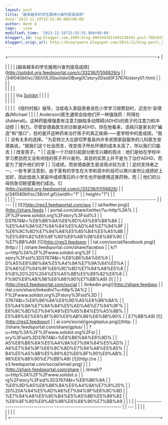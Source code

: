 ```yaml
--- 
layout: post 
title: "越来越多的学生服用兴奋剂提高成绩" 
date:'2013-12-19T15:55:00.005+08:00' 
author: Wenh Q
tags: - view
modified\_time: '2013-12-19T15:55:55.960+08:00' 
blogger\_id: tag:blogger.com,1999:blog-4961947611491238191.post-7863435622295854486
blogger\_orig\_url: http://binaryware.blogspot.com/2013/12/blog-post\_9235.html
---
```

+--------------------------------------------------------------------------+
| <div>                                                                    |
|                                                                          |
| [越来越多的学生服用兴奋剂提高成绩](http://solidot.org.feedsportal.com/c/33236/f/556826/s |
| /34f040bf/sc/38/l/0L0Ssolidot0Borg0Cstory0Dsid0F37674/story01.htm)       |
|                                                                          |
| </div>                                                                   |
|                                                                          |
| <div style="margin-top: 5px;">                                           |
|                                                                          |
| Via [Solidot](http://www.solidot.org/)                                   |
|                                                                          |
| </div>                                                                   |
|                                                                          |
| <div style="font-size: 14px; margin-top: 5px;">                          |
|                                                                          |
| 《纽约时报》报导，当低收入家庭患者说在小学学习很费劲时，迈克尔·安德森(Michael |
|                                                                          |
| Anderson)医生通常会给他们开一种强效药：阿得拉(Adderall)。这种药能增强患有注意力缺陷多动障碍(ADHD)的孩子的注意力和冲动控 |
| 制力。尽管安德森医生的诊断是ADHD，但在他看来，该病只是家长的"编造"和"借口"，目的是开这种药来治疗孩子的真正疾病——差学校中的差成绩。"我 |
| 没有太多的选择。"为亚特兰大北部切罗基县内许多贫困家庭服务的儿科医生安德森说，"就我们这个社会而言，改变孩子所处环境的成本太高了，所以我们只能去 |
| 改变孩子。"                                                              |
| 这是一个已经引起部分医生兴趣的观点：他们是给在学校中学习费劲而又没有闲钱的孩子开兴奋剂，其目的实质上并不是为了治疗ADHD，而是为了提升他们的学 |
| 习成绩。而安德森医生是该观点较为坚                                       |
| 定的支持者之一。一些专家注意到，由于富有的学生在大学和高中阶段可以用兴奋剂让成绩好上加好，因此低收入家庭中成绩落后的小学生也开始使用这类药物，而 |
| 他们的父母则急切盼望着他们成功。![](http://solidot.org.feedsportal.com/c/33236/f/556826/ |
| s/34f040bf/sc/38/mf.gif){width="1"                                       |
| height="1"}
                                                             |
| <div>                                                                    |
|                                                                          |
|   ------------------------------------ --------------------------------- |
| ---                                                                      |
|   [![](http://res3.feedsportal.com/soc                                   |
|   ial/twitter.png)](http://share.feeds                                   |
|   portal.com/share/twitter/?u=http%3A%                                   |
|   2F%2Fwww.solidot.org%2Fstory%3Fsid%3                                   |
|   D37674&t=%E8%B6%8A%E6%9D%A5%E8%B6%8A                                   |
|   %E5%A4%9A%E7%9A%84%E5%AD%A6%E7%94%9F                                   |
|   %E6%9C%8D%E7%94%A8%E5%85%B4%E5%A5%8B                                   |
|   %E5%89%82%E6%8F%90%E9%AB%98%E6%88%90                                   |
|   %E7%BB%A9) [![](http://res3.feedspor                                   |
|   tal.com/social/facebook.png)](http:/                                   |
|   /share.feedsportal.com/share/faceboo                                   |
|   k/?u=http%3A%2F%2Fwww.solidot.org%2F                                   |
|   story%3Fsid%3D37674&t=%E8%B6%8A%E6%9                                   |
|   D%A5%E8%B6%8A%E5%A4%9A%E7%9A%84%E5%A                                   |
|   D%A6%E7%94%9F%E6%9C%8D%E7%94%A8%E5%8                                   |
|   5%B%20%20%204%E5%A5%8B%E5%89%82%E6%8                                   |
|   F%90%E9%AB%98%E6%88%90%E7%BB%A9) [![                                   |
|   ](http://res3.feedsportal.com/social                                   |
|   /linkedin.png)](http://share.feedspo                                   |
|   rtal.com/share/linkedin/?u=http%3A%2                                   |
|   F%2Fwww.solidot.org%2Fstory%3Fsid%3D                                   |
|   37674&t=%E8%B6%8A%E6%9D%A5%E8%B6%8A%                                   |
|   E5%A4%9A%E7%9A%84%E5%AD%A6%E7%94%9F%                                   |
|   E6%9C%8D%E7%94%A8%E5%85%B4%E5%A5%8B%                                   |
|   E5%89%82%E6%8F%90%E9%AB%98%E6%88%90%                                   |
|   E7%BB%A9) [![](http://res3.feedsport                                   |
|   al.com/social/googleplus.png)](http:                                   |
|   //share.feedsportal.com/share/gplus/                                   |
|   ?u=http%3A%2F%2Fwww.solidot.org%2Fst                                   |
|   ory%3Fsid%3D37674&t=%E8%B6%8A%E6%9D%                                   |
|   A5%E8%B6%8A%E5%A4%9A%E7%9A%84%E5%AD%                                   |
|   A6%E7%94%9F%E6%9C%8D%E7%94%A8%E5%85%                                   |
|   B4%E5%A5%8B%E5%89%82%E6%8F%90%E9%AB%                                   |
|   98%E6%88%90%E7%BB%A9) [![](http://re                                   |
|   s3.feedsportal.com/social/email.png)                                   |
|   ](http://share.feedsportal.com/share                                   |
|   /email/?u=http%3A%2F%2Fwww.solidot.o                                   |
|   rg%2Fstory%3Fsid%3D37674&t=%E8%B6%8A                                   |
|   %E6%9D%A5%E8%B6%8A%E5%A4%9A%E7%9%20%                                   |
|   20%20A%84%E5%AD%A6%E7%94%9F%E6%9C%8D                                   |
|   %E7%94%A8%E5%85%B4%E5%A5%8B%E5%89%82                                   |
|   %E6%8F%90%E9%AB%98%E6%88%90%E7%BB%A9                                   |
|   )                                                                      |
|   ------------------------------------ --------------------------------- |
| ---                                                                      |
|                                                                          |
| </div>                                                                   |
|                                                                          |
| </div>                                                                   |
+--------------------------------------------------------------------------+


